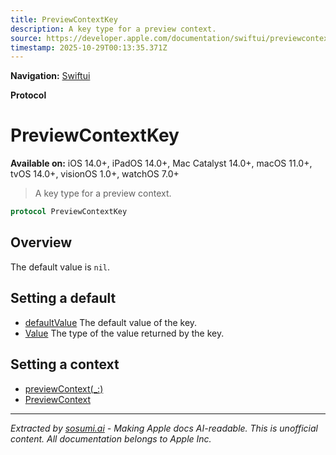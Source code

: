 ```yaml
---
title: PreviewContextKey
description: A key type for a preview context.
source: https://developer.apple.com/documentation/swiftui/previewcontextkey
timestamp: 2025-10-29T00:13:35.371Z
---
```


**Navigation:** [Swiftui](/documentation/swiftui)

**Protocol**

# PreviewContextKey

**Available on:** iOS 14.0+, iPadOS 14.0+, Mac Catalyst 14.0+, macOS 11.0+, tvOS 14.0+, visionOS 1.0+, watchOS 7.0+

> A key type for a preview context.

```swift
protocol PreviewContextKey
```

## Overview

The default value is `nil`.

## Setting a default

- [defaultValue](/documentation/swiftui/previewcontextkey/defaultvalue) The default value of the key.
- [Value](/documentation/swiftui/previewcontextkey/value) The type of the value returned by the key.

## Setting a context

- [previewContext(_:)](/documentation/swiftui/view/previewcontext(_:))
- [PreviewContext](/documentation/swiftui/previewcontext)

---

*Extracted by [sosumi.ai](https://sosumi.ai) - Making Apple docs AI-readable.*
*This is unofficial content. All documentation belongs to Apple Inc.*
